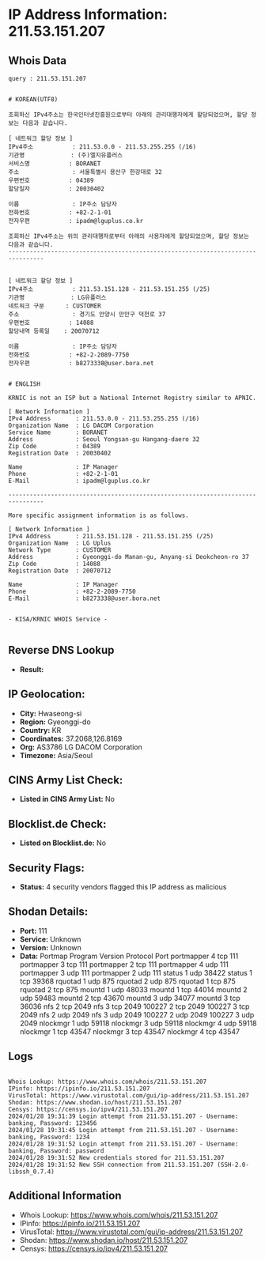 # IP Address Information: 211.53.151.207

## Whois Data
```
query : 211.53.151.207


# KOREAN(UTF8)

조회하신 IPv4주소는 한국인터넷진흥원으로부터 아래의 관리대행자에게 할당되었으며, 할당 정보는 다음과 같습니다.

[ 네트워크 할당 정보 ]
IPv4주소           : 211.53.0.0 - 211.53.255.255 (/16)
기관명             : (주)엘지유플러스
서비스명           : BORANET
주소               : 서울특별시 용산구 한강대로 32
우편번호           : 04389
할당일자           : 20030402

이름               : IP주소 담당자
전화번호           : +82-2-1-01
전자우편           : ipadm@lguplus.co.kr

조회하신 IPv4주소는 위의 관리대행자로부터 아래의 사용자에게 할당되었으며, 할당 정보는 다음과 같습니다.
--------------------------------------------------------------------------------


[ 네트워크 할당 정보 ]
IPv4주소           : 211.53.151.128 - 211.53.151.255 (/25)
기관명             : LG유플러스
네트워크 구분      : CUSTOMER
주소               : 경기도 안양시 만안구 덕천로 37
우편번호           : 14088
할당내역 등록일    : 20070712

이름               : IP주소 담당자
전화번호           : +82-2-2089-7750
전자우편           : b8273338@user.bora.net


# ENGLISH

KRNIC is not an ISP but a National Internet Registry similar to APNIC.

[ Network Information ]
IPv4 Address       : 211.53.0.0 - 211.53.255.255 (/16)
Organization Name  : LG DACOM Corporation
Service Name       : BORANET
Address            : Seoul Yongsan-gu Hangang-daero 32
Zip Code           : 04389
Registration Date  : 20030402

Name               : IP Manager
Phone              : +82-2-1-01
E-Mail             : ipadm@lguplus.co.kr

--------------------------------------------------------------------------------

More specific assignment information is as follows.

[ Network Information ]
IPv4 Address       : 211.53.151.128 - 211.53.151.255 (/25)
Organization Name  : LG Uplus
Network Type       : CUSTOMER
Address            : Gyeonggi-do Manan-gu, Anyang-si Deokcheon-ro 37
Zip Code           : 14088
Registration Date  : 20070712

Name               : IP Manager
Phone              : +82-2-2089-7750
E-Mail             : b8273338@user.bora.net


- KISA/KRNIC WHOIS Service -


```
## Reverse DNS Lookup
- **Result:** 

## IP Geolocation:
- **City:** Hwaseong-si
- **Region:** Gyeonggi-do
- **Country:** KR
- **Coordinates:** 37.2068,126.8169
- **Org:** AS3786 LG DACOM Corporation
- **Timezone:** Asia/Seoul

## CINS Army List Check:
- **Listed in CINS Army List:** 
No

## Blocklist.de Check:
- **Listed on Blocklist.de:** 
No

## Security Flags:
- **Status:** 4 security vendors flagged this IP address as malicious

## Shodan Details:
- **Port:** 111
- **Service:** Unknown
- **Version:** Unknown
- **Data:** Portmap
Program	Version	Protocol	Port
portmapper	4	tcp	111
portmapper	3	tcp	111
portmapper	2	tcp	111
portmapper	4	udp	111
portmapper	3	udp	111
portmapper	2	udp	111
status	1	udp	38422
status	1	tcp	39368
rquotad	1	udp	875
rquotad	2	udp	875
rquotad	1	tcp	875
rquotad	2	tcp	875
mountd	1	udp	48033
mountd	1	tcp	44014
mountd	2	udp	59483
mountd	2	tcp	43670
mountd	3	udp	34077
mountd	3	tcp	36036
nfs	2	tcp	2049
nfs	3	tcp	2049
100227	2	tcp	2049
100227	3	tcp	2049
nfs	2	udp	2049
nfs	3	udp	2049
100227	2	udp	2049
100227	3	udp	2049
nlockmgr	1	udp	59118
nlockmgr	3	udp	59118
nlockmgr	4	udp	59118
nlockmgr	1	tcp	43547
nlockmgr	3	tcp	43547
nlockmgr	4	tcp	43547


## Logs
```

Whois Lookup: https://www.whois.com/whois/211.53.151.207
IPinfo: https://ipinfo.io/211.53.151.207
VirusTotal: https://www.virustotal.com/gui/ip-address/211.53.151.207
Shodan: https://www.shodan.io/host/211.53.151.207
Censys: https://censys.io/ipv4/211.53.151.207
2024/01/28 19:31:39 Login attempt from 211.53.151.207 - Username: banking, Password: 123456
2024/01/28 19:31:45 Login attempt from 211.53.151.207 - Username: banking, Password: 1234
2024/01/28 19:31:52 Login attempt from 211.53.151.207 - Username: banking, Password: password
2024/01/28 19:31:52 New credentials stored for 211.53.151.207
2024/01/28 19:31:52 New SSH connection from 211.53.151.207 (SSH-2.0-libssh_0.7.4)

```
## Additional Information
- Whois Lookup: https://www.whois.com/whois/211.53.151.207
- IPinfo: https://ipinfo.io/211.53.151.207
- VirusTotal: https://www.virustotal.com/gui/ip-address/211.53.151.207
- Shodan: https://www.shodan.io/host/211.53.151.207
- Censys: https://censys.io/ipv4/211.53.151.207

